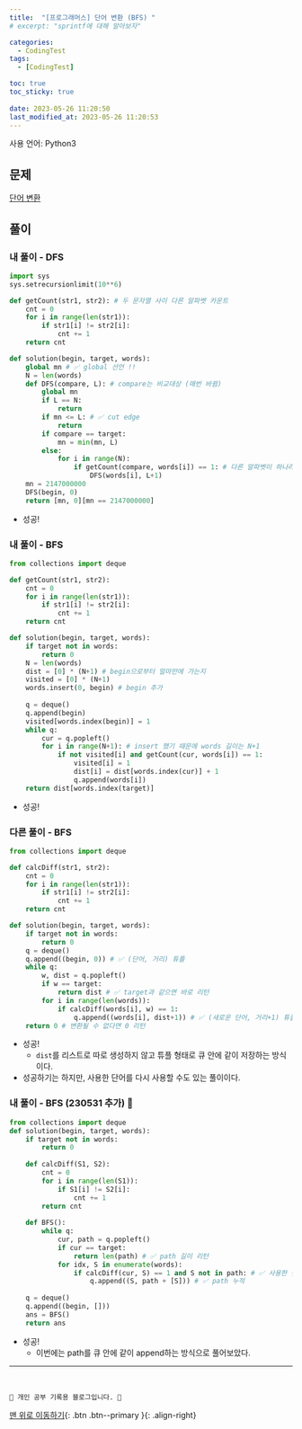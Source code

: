 ```yaml
---
title:  "[프로그래머스] 단어 변환 (BFS) "
# excerpt: "sprintf에 대해 알아보자"

categories:
  - CodingTest
tags:
  - [CodingTest]

toc: true
toc_sticky: true
 
date: 2023-05-26 11:20:50
last_modified_at: 2023-05-26 11:20:53
---
```


사용 언어: Python3

## 문제
[단어 변환](https://school.programmers.co.kr/learn/courses/30/lessons/43163)

## 풀이
### 내 풀이 - DFS
```py
import sys
sys.setrecursionlimit(10**6)

def getCount(str1, str2): # 두 문자열 사이 다른 알파벳 카운트
    cnt = 0
    for i in range(len(str1)):
        if str1[i] != str2[i]:
            cnt += 1
    return cnt

def solution(begin, target, words):
    global mn # ✅ global 선언 !!
    N = len(words)
    def DFS(compare, L): # compare는 비교대상 (매번 바뀜)
        global mn
        if L == N:
            return
        if mn <= L: # ✅ cut edge
            return
        if compare == target:
            mn = min(mn, L)
        else:
            for i in range(N):
                if getCount(compare, words[i]) == 1: # 다른 알파벳이 하나라면
                    DFS(words[i], L+1)
    mn = 2147000000
    DFS(begin, 0)
    return [mn, 0][mn == 2147000000]
```
- 성공!

### 내 풀이 - BFS
```py
from collections import deque

def getCount(str1, str2):
    cnt = 0
    for i in range(len(str1)):
        if str1[i] != str2[i]:
            cnt += 1
    return cnt

def solution(begin, target, words):
    if target not in words:
        return 0
    N = len(words)    
    dist = [0] * (N+1) # begin으로부터 얼마만에 가는지
    visited = [0] * (N+1)
    words.insert(0, begin) # begin 추가
    
    q = deque()
    q.append(begin)
    visited[words.index(begin)] = 1
    while q:
        cur = q.popleft()
        for i in range(N+1): # insert 했기 때문에 words 길이는 N+1
            if not visited[i] and getCount(cur, words[i]) == 1:
                visited[i] = 1
                dist[i] = dist[words.index(cur)] + 1
                q.append(words[i]) 
    return dist[words.index(target)]
```
- 성공!

### 다른 풀이 - BFS 
```py
from collections import deque

def calcDiff(str1, str2):
    cnt = 0
    for i in range(len(str1)):
        if str1[i] != str2[i]:
            cnt += 1
    return cnt

def solution(begin, target, words):
    if target not in words:
        return 0
    q = deque()
    q.append((begin, 0)) # ✅ (단어, 거리) 튜플
    while q:
        w, dist = q.popleft()
        if w == target:
            return dist # ✅ target과 같으면 바로 리턴
        for i in range(len(words)):
            if calcDiff(words[i], w) == 1:
                q.append((words[i], dist+1)) # ✅ (새로운 단어, 거리+1) 튜플
    return 0 # 변환될 수 없다면 0 리턴
```
- 성공!
    - `dist`를 리스트로 따로 생성하지 않고 튜플 형태로 큐 안에 같이 저장하는 방식이다.
- 성공하기는 하지만, 사용한 단어를 다시 사용할 수도 있는 풀이이다.



### 내 풀이 - BFS (230531 추가) 🌟
```py
from collections import deque
def solution(begin, target, words):
    if target not in words:
        return 0
    
    def calcDiff(S1, S2):
        cnt = 0
        for i in range(len(S1)):
            if S1[i] != S2[i]:
                cnt += 1
        return cnt
    
    def BFS():
        while q:
            cur, path = q.popleft()
            if cur == target:
                return len(path) # ✅ path 길이 리턴
            for idx, S in enumerate(words):
                if calcDiff(cur, S) == 1 and S not in path: # ✅ 사용한 단어는 다시 사용하지 못하도록
                    q.append((S, path + [S])) # ✅ path 누적
    
    q = deque()
    q.append((begin, []))
    ans = BFS()
    return ans
```
- 성공!
    - 이번에는 path를 큐 안에 같이 append하는 방식으로 풀어보았다.











***
<br>


    💛 개인 공부 기록용 블로그입니다. 👻

[맨 위로 이동하기](#){: .btn .btn--primary }{: .align-right}